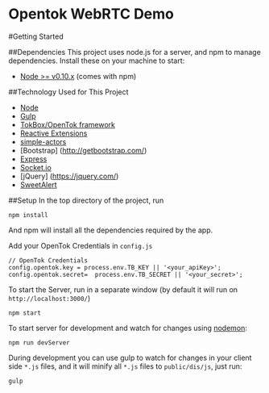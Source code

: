 Opentok WebRTC Demo
===================

#Getting Started

##Dependencies
This project uses node.js for a server, and npm to manage dependencies. Install these on your machine to start:

 - [Node >= v0.10.x](http://nodejs.org/download/) (comes with npm)


##Technology Used for This Project
 - [Node](https://nodejs.org/en/)
 - [Gulp](http://gulpjs.com/)
 - [TokBox/OpenTok framework](https://tokbox.com/developer/)
 - [Reactive Extensions](https://github.com/Reactive-Extensions/RxJS)
 - [simple-actors](https://www.npmjs.com/package/simple-actors)
 - [Bootstrap] (http://getbootstrap.com/)
 - [Express](http://expressjs.com/)
 - [Socket.io](http://socket.io/)
 - [jQuery] (https://jquery.com/)
 - [SweetAlert](http://t4t5.github.io/sweetalert/)


##Setup
In the top directory of the project, run

```
npm install
```

And npm will install all the dependencies required by the app.

Add your OpenTok Credentials in `config.js`

```
// OpenTok Credentials
config.opentok.key = process.env.TB_KEY || '<your_apiKey>';
config.opentok.secret=  process.env.TB_SECRET || '<your_secret>';
```


To start the Server, run in a separate window (by default it will run on `http://localhost:3000/`)

```
npm start
```

To start server for development and watch for changes using [nodemon](https://github.com/remy/nodemon):

```
npm run devServer
```

During development you can use gulp to watch for changes in your client side `*.js` files, and it will minify all `*.js` files to `public/dis/js`, just run:

```
gulp
```
